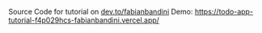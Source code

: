 Source Code for tutorial on [dev.to/fabianbandini](https://dev.to/fabianbandini)
Demo: https://todo-app-tutorial-f4p029hcs-fabianbandini.vercel.app/
